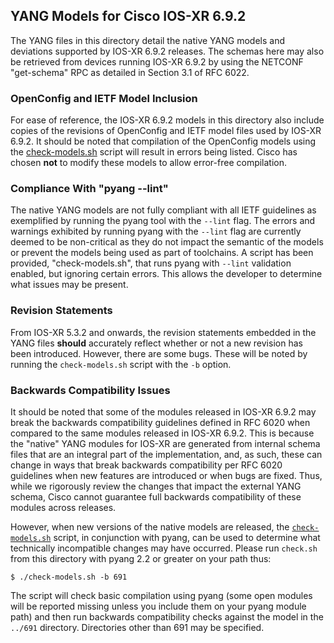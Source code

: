 ## YANG Models for Cisco IOS-XR 6.9.2

The YANG files in this directory detail the native YANG models and deviations supported by IOS-XR 6.9.2 releases. The schemas here may also be retrieved from devices running IOS-XR 6.9.2 by using the NETCONF "get-schema" RPC as detailed in Section 3.1 of RFC 6022.

### OpenConfig and IETF Model Inclusion

For ease of reference, the IOS-XR 6.9.2 models in this directory also include copies of the revisions of OpenConfig and IETF model files used by IOS-XR 6.9.2. It should be noted that compilation of the OpenConfig models using the [check-models.sh](check-models.sh) script will result in errors being listed. Cisco has chosen **not** to modify these models to allow error-free compilation.


### Compliance With "pyang --lint"

The native YANG models are not fully compliant with all IETF guidelines as exemplified by running the pyang tool with the ```--lint``` flag. The errors and warnings exhibited by running pyang with the ```--lint``` flag are currently deemed to be non-critical as they do not impact the semantic of the models or prevent the models being used as part of toolchains. A script has been provided, "check-models.sh", that runs pyang with ```--lint``` validation enabled, but ignoring certain errors. This allows the developer to determine what issues may be present.


### Revision Statements

From IOS-XR 5.3.2 and onwards, the revision statements embedded in the YANG files **should** accurately reflect whether or not a new revision has been introduced. However, there are some bugs. These will be noted by running the ```check-models.sh``` script with the ```-b``` option.

### Backwards Compatibility Issues

It should be noted that some of the modules released in IOS-XR 6.9.2 may break the backwards compatibility guidelines defined in RFC 6020 when compared to the same modules released in IOS-XR 6.9.2. This is because the "native" YANG modules for IOS-XR are generated from internal schema files that are an integral part of the implementation, and, as such, these can change in ways that break backwards compatibility per RFC 6020 guidelines when new features are introduced or when bugs are fixed. Thus, while we rigorously review the changes that impact the external YANG schema, Cisco cannot guarantee full backwards compatibility of these modules across releases.

However, when new versions of the native models are released, the [```check-models.sh```](check-models.sh) script, in conjunction with pyang, can be used to determine what technically incompatible changes may have occurred. Please run ```check.sh``` from this directory with pyang 2.2 or greater on your path thus:

```
$ ./check-models.sh -b 691
```

The script will check basic compilation using pyang (some open modules will be reported missing unless you include them on your pyang module path) and then run backwards compatibility checks against the model in the `../691` directory. Directories other than 691 may be specified.



